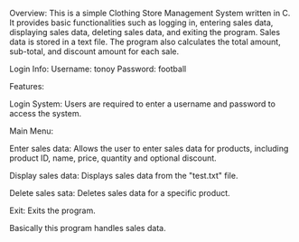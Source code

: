 Overview:
This is a simple Clothing Store Management System written in C. It provides basic functionalities such as logging in, entering sales data, displaying sales data, deleting sales data, and exiting the program. Sales data is stored in a text file. The program also calculates the total amount, sub-total, and discount amount for each sale.

Login Info:
Username: tonoy
Password: football

Features:

Login System: 
Users are required to enter a username and password to access the system. 

Main Menu:

Enter sales data: Allows the user to enter sales data for products, including product ID, name, price, quantity and optional discount.

Display sales data: Displays sales data from the "test.txt" file.

Delete sales sata: Deletes sales data for a specific product.

Exit: Exits the program.

Basically this program handles sales data.
